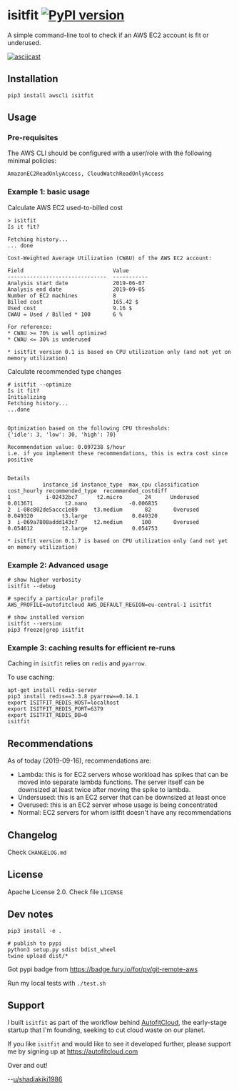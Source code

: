 # isitfit [![PyPI version](https://badge.fury.io/py/isitfit.svg)](https://badge.fury.io/py/isitfit)

A simple command-line tool to check if an AWS EC2 account is fit or underused.


[![asciicast](https://asciinema.org/a/268751.svg)](https://asciinema.org/a/268751)


## Installation

```
pip3 install awscli isitfit
```


## Usage

### Pre-requisites

The AWS CLI should be configured with a user/role with the following minimal policies:

`AmazonEC2ReadOnlyAccess, CloudWatchReadOnlyAccess`


### Example 1: basic usage

Calculate AWS EC2 used-to-billed cost

```
> isitfit
Is it fit?

Fetching history...
... done

Cost-Weighted Average Utilization (CWAU) of the AWS EC2 account:

Field                            Value
-------------------------------  -----------
Analysis start date              2019-06-07
Analysis end date                2019-09-05
Number of EC2 machines           8
Billed cost                      165.42 $
Used cost                        9.16 $
CWAU = Used / Billed * 100       6 %

For reference:
* CWAU >= 70% is well optimized
* CWAU <= 30% is underused

* isitfit version 0.1 is based on CPU utilization only (and not yet on memory utilization)
```

Calculate recommended type changes

```
# isitfit --optimize
Is it fit?
Initializing
Fetching history...
...done


Optimization based on the following CPU thresholds:
{'idle': 3, 'low': 30, 'high': 70}

Recommendation value: 0.097238 $/hour
i.e. if you implement these recommendations, this is extra cost since positive


Details
           instance_id instance_type  max_cpu classification  cost_hourly recommended_type  recommended_costdiff
1           i-02432bc7      t2.micro       24      Underused     0.013671          t2.nano             -0.006835
2  i-08c802de5accc1e89     t3.medium       82       Overused     0.049320         t3.large              0.049320
3  i-069a7808addd143c7     t2.medium      100       Overused     0.054612         t2.large              0.054753

* isitfit version 0.1.7 is based on CPU utilization only (and not yet on memory utilization)
```


### Example 2: Advanced usage

```
# show higher verbosity
isitfit --debug

# specify a particular profile
AWS_PROFILE=autofitcloud AWS_DEFAULT_REGION=eu-central-1 isitfit

# show installed version
isitfit --version
pip3 freeze|grep isitfit
```

### Example 3: caching results for efficient re-runs

Caching in `isitfit` relies on `redis` and `pyarrow`.

To use caching:

```
apt-get install redis-server
pip3 install redis==3.3.8 pyarrow==0.14.1
export ISITFIT_REDIS_HOST=localhost
export ISITFIT_REDIS_PORT=6379
export ISITFIT_REDIS_DB=0
isitfit
```


## Recommendations

As of today (2019-09-16), recommendations are:

- Lambda: this is for EC2 servers whose workload has spikes that can be moved into separate lambda functions. The server itself can be downsized at least twice after moving the spike to lambda.
- Undersused: this is an EC2 server that can be downsized at least once
- Overused: this is an EC2 server whose usage is being concentrated
- Normal: EC2 servers for whom isitfit doesn't have any recommendations


## Changelog

Check `CHANGELOG.md`


## License

Apache License 2.0. Check file `LICENSE`


## Dev notes

```
pip3 install -e .

# publish to pypi
python3 setup.py sdist bdist_wheel
twine upload dist/*
```

Got pypi badge from https://badge.fury.io/for/py/git-remote-aws

Run my local tests with `./test.sh`



## Support

I built `isitfit` as part of the workflow behind [AutofitCloud](https://autofitcloud.com), the early-stage startup that I'm founding, seeking to cut cloud waste on our planet.

If you like `isitfit` and would like to see it developed further,
please support me by signing up at https://autofitcloud.com

Over and out!

--[u/shadiakiki1986](https://www.reddit.com/user/shadiakiki1986)
